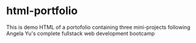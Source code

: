 # html-portfolio
This is demo HTML of a portofolio containing three mini-projects following Angela Yu's complete fullstack web development bootcamp 
